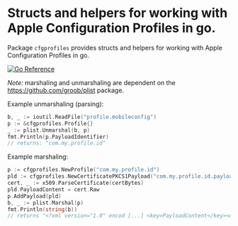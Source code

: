 # Structs and helpers for working with Apple Configuration Profiles in go.

Package `cfgprofiles` provides structs and helpers for working with Apple Configuration Profiles in go.

[![Go Reference](https://pkg.go.dev/badge/github.com/jessepeterson/cfgprofiles.svg)](https://pkg.go.dev/github.com/jessepeterson/cfgprofiles)

*Note:* marshaling and unmarshaling are dependent on the https://github.com/groob/plist package.

Example unmarshaling (parsing):

```go
b, _ := ioutil.ReadFile("profile.mobileconfig")
p := &cfgprofiles.Profile{}
_ := plist.Unmarshal(b, p)
fmt.Println(p.PayloadIdentifier)
// returns: "com.my.profile.id"
```

Example marshaling:

```go
p := cfgprofiles.NewProfile("com.my.profile.id")
pld := cfgprofiles.NewCertificatePKCS1Payload("com.my.profile.id.payload")
cert, _ := x509.ParseCertificate(certBytes)
pld.PayloadContent = cert.Raw
p.AddPayload(pld)
b, _ := plist.Marshal(p)
fmt.Println(string(b))
// returns "<?xml version="1.0" encod [...] <key>PayloadContent</key><data>MIIEPjCCAy [...]"
```
